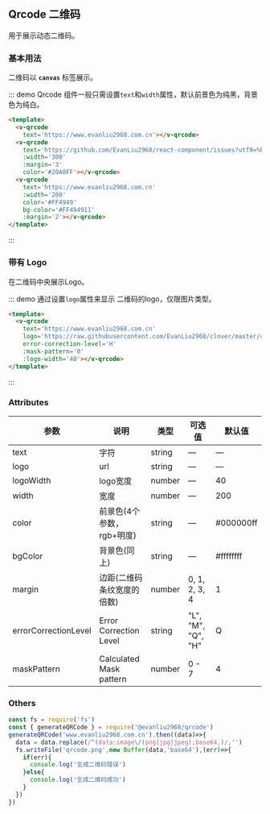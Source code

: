 <script>
  export default {
    methods: {
      hello() {
        alert('Hello World!');
      }
    }
  }
</script>
<style lang="scss">
  .demo-box.demo-qrcode {
    .qrcode {
      margin-right: 20px;
      box-shadow: 0 1px 3px rgba(0,0,0,.3);
      &:last-child{
        margin-right: 0;
      }
    }
  }
</style>

## Qrcode 二维码

用于展示动态二维码。

### 基本用法

二维码以 **`canvas`** 标签展示。

::: demo Qrcode 组件一般只需设置`text`和`width`属性，默认前景色为纯黑，背景色为纯白。
```html
<template>
  <v-qrcode
    text='https://www.evanliu2968.com.cn'></v-qrcode>
  <v-qrcode
    text='https://github.com/EvanLiu2968/react-component/issues?utf8=%E2%9C%93&q=is%3Aopen'
    :width='300'
    :margin='3'
    color='#20A0FF'></v-qrcode>
  <v-qrcode
    text='https://www.evanliu2968.com.cn'
    :width='200'
    color='#FF4949'
    bg-color='#FF494911'
    :margin='2'></v-qrcode>
</template>
```
:::

### 带有 Logo

在二维码中央展示Logo。

::: demo 通过设置`logo`属性来显示 二维码的logo，仅限图片类型。
```html
<template>
  <v-qrcode 
    text='https://www.evanliu2968.com.cn'
    logo='https://raw.githubusercontent.com/EvanLiu2968/clover/master/cdn/images/horse.png'
    error-correction-level='H'
    :mask-pattern='0'
    :logo-width='40'></v-qrcode>
</template>
```
:::



### Attributes
| 参数      | 说明          | 类型      | 可选值                           | 默认值  |
|---------- |-------------- |---------- |--------------------------------  |-------- |
| text | 字符 | string | — | — |
| logo | url | string | — | — |
| logoWidth | logo宽度 | number | — | 40 |
| width | 宽度 | number | — | 200 |
| color | 前景色(4个参数，rgb+明度) | string | — | #000000ff |
| bgColor | 背景色(同上) | string | — | #ffffffff |
| margin | 边距(二维码条纹宽度的倍数) | number | 0, 1, 2, 3, 4 | 1 |
| errorCorrectionLevel | Error Correction Level | string | "L", "M", "Q", "H" | Q |
| maskPattern | Calculated Mask pattern | number | 0 - 7 | 4 |

### Others
```js
const fs = require('fs')
const { generateQRCode } = require('@evanliu2968/qrcode')
generateQRCode('www.evanliu2968.com.cn').then((data)=>{
  data = data.replace(/^(data:image\/(png|jpg|jpeg);base64,)/,'')
  fs.writeFile('qrcode.png',new Buffer(data,'base64'),(err)=>{
    if(err){
      console.log('生成二维码错误')
    }else{
      console.log('生成二维码成功')
    }
  })
})
```
